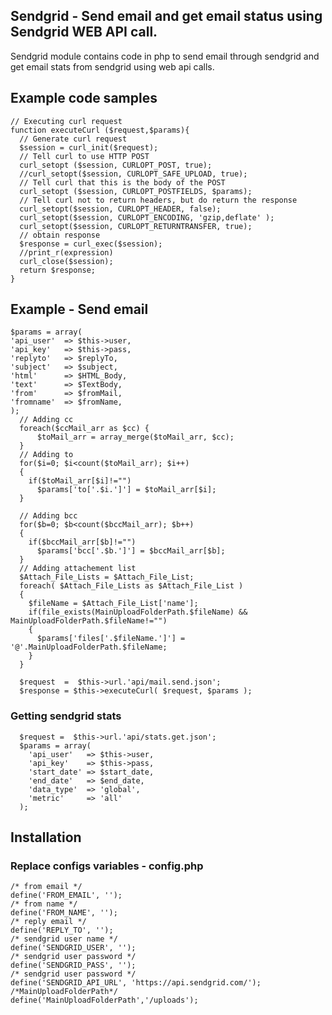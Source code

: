## Sendgrid - Send email and get email status using Sendgrid WEB API call.
Sendgrid module contains code in php to send email through sendgrid and get email stats from sendgrid using web api calls.

## Example code samples

    // Executing curl request
    function executeCurl ($request,$params){     
      // Generate curl request
      $session = curl_init($request);
      // Tell curl to use HTTP POST
      curl_setopt ($session, CURLOPT_POST, true);
      //curl_setopt($session, CURLOPT_SAFE_UPLOAD, true);
      // Tell curl that this is the body of the POST
      curl_setopt ($session, CURLOPT_POSTFIELDS, $params);
      // Tell curl not to return headers, but do return the response      
      curl_setopt($session, CURLOPT_HEADER, false);      
      curl_setopt($session, CURLOPT_ENCODING, 'gzip,deflate' );
      curl_setopt($session, CURLOPT_RETURNTRANSFER, true);
      // obtain response
      $response = curl_exec($session);
      //print_r(expression)
      curl_close($session);
      return $response;
    }
    
    
  ## Example - Send email
  
	$params = array(
	'api_user'  => $this->user,
	'api_key'   => $this->pass,
	'replyto'   => $replyTo,
	'subject'   => $subject,
	'html'      => $HTML_Body,
	'text'      => $TextBody,
	'from'      => $fromMail,
	'fromname'  => $fromName,
	);
      // Adding cc
      foreach($ccMail_arr as $cc) {
          $toMail_arr = array_merge($toMail_arr, $cc);
      }
      // Adding to
      for($i=0; $i<count($toMail_arr); $i++)
      {
        if($toMail_arr[$i]!="")
          $params['to['.$i.']'] = $toMail_arr[$i];
      }
       
      // Adding bcc
      for($b=0; $b<count($bccMail_arr); $b++)
      {
        if($bccMail_arr[$b]!="")
          $params['bcc['.$b.']'] = $bccMail_arr[$b];
      }      
      // Adding attachement list
      $Attach_File_Lists = $Attach_File_List; 
      foreach( $Attach_File_Lists as $Attach_File_List )
      {
        $fileName = $Attach_File_List['name'];        
        if(file_exists(MainUploadFolderPath.$fileName) && MainUploadFolderPath.$fileName!="")
        {
          $params['files['.$fileName.']'] = '@'.MainUploadFolderPath.$fileName;          
        }
      }
    
      $request  =  $this->url.'api/mail.send.json';
      $response = $this->executeCurl( $request, $params );

### Getting sendgrid stats
      $request =  $this->url.'api/stats.get.json';
      $params = array(
        'api_user'   => $this->user,
        'api_key'    => $this->pass,
        'start_date' => $start_date,
        'end_date'   => $end_date,
        'data_type'  => 'global',
        'metric'     => 'all'
      ); 
## Installation
### Replace configs variables - config.php
	/* from email */
	define('FROM_EMAIL', '');
	/* from name */
	define('FROM_NAME', '');
	/* reply email */
	define('REPLY_TO', ''); 
	/* sendgrid user name */
	define('SENDGRID_USER', '');
	/* sendgrid user password */
	define('SENDGRID_PASS', '');
	/* sendgrid user password */
	define('SENDGRID_API_URL', 'https://api.sendgrid.com/');
	/*MainUploadFolderPath*/
	define('MainUploadFolderPath','/uploads');
   
